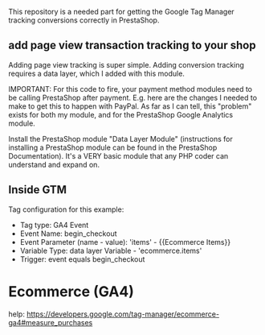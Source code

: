 This repository is a needed part for getting the Google Tag Manager tracking conversions correctly in 
PrestaShop. 

## add page view transaction tracking to your shop
Adding page view tracking is super simple. Adding conversion tracking requires a data layer, which I added with this module.

IMPORTANT: For this code to fire, your payment method modules need to be calling PrestaShop after payment. E.g. here are the changes I needed to make to get this to happen with PayPal. As far as I can tell, this "problem" exists for both my module, and for the PrestaShop Google Analytics module.

Install the PrestaShop module "Data Layer Module" (instructions for installing a PrestaShop module can be found in the PrestaShop Documentation). 
It's a VERY basic module that any PHP coder can understand and expand on.

## Inside GTM 

Tag configuration for this example:
- Tag type: GA4 Event
- Event Name: begin_checkout
- Event Parameter (name - value): 'items' - {{Ecommerce Items}}
- Variable Type: data layer Variable - 'ecommerce.items'
- Trigger: event equals begin_checkout

# Ecommerce (GA4)
help: https://developers.google.com/tag-manager/ecommerce-ga4#measure_purchases
